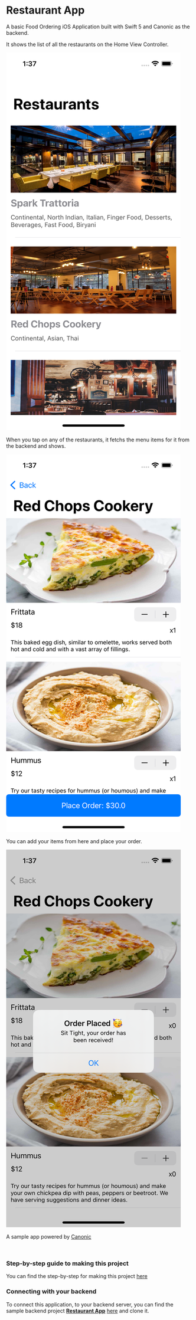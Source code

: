# Restaurant App

A basic Food Ordering iOS Application built with Swift 5 and Canonic as the backend.

It shows the list of all the restaurants on the Home View Controller.

![Screenshot](./screenshots/one.png)

When you tap on any of the restaurants, it fetchs the menu items for it from the backend and shows.

![Screenshot](./screenshots/two.png)

You can add your items from here and place your order.

![Screenshot](./screenshots/three.png)

A sample app powered by [Canonic](https://canonic.dev/)

<br/>

### Step-by-step guide to making this project

You can find the step-by-step for making this project [here]()

### Connecting with your backend

To connect this application, to your backend server, you can find the sample backend project [**Restaurant App**](https://app.canonic.dev/projects/61cbfe5f44191100269f5f38/graph) [here](https://app.canonic.dev/dashboard/marketplace/samples) and clone it.
